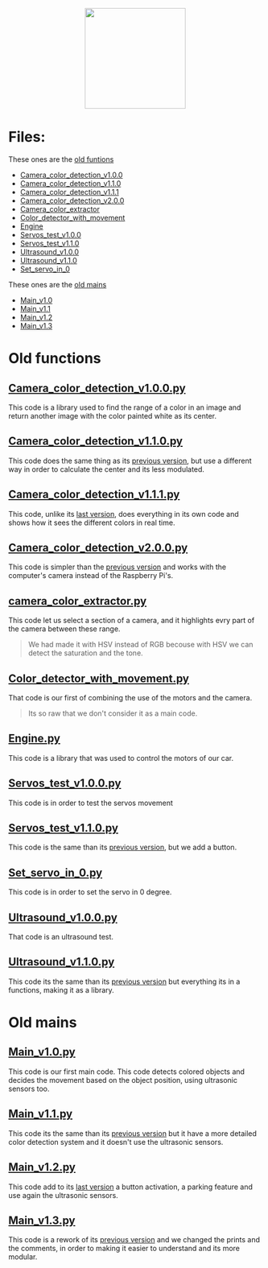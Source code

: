 <p  align="center">
  <img width="200" height="200" Src="https://github.com/Ploirad/WRO-2024-ArduMASTERS/blob/main/Process/MASTERS.jpeg">
</p> 

# Files:
These ones are the [old funtions](#old-functions)
  - [Camera_color_detection_v1.0.0](#camera_color_detection_v100py)
  - [Camera_color_detection_v1.1.0](#camera_color_detection_v110py)
  - [Camera_color_detection_v1.1.1](#camera_color_detection_v111py)
  - [Camera_color_detection_v2.0.0](#camera_color_detection_v200py)
  - [Camera_color_extractor](#camera_color_extractorpy)
  - [Color_detector_with_movement](#color_detector_with_movementpy)
  - [Engine](#enginepy)
  - [Servos_test_v1.0.0](#servos_test_v100py)
  - [Servos_test_v1.1.0](#servos_test_v110py)
  - [Ultrasound_v1.0.0](#ultrasound_v100py)
  - [Ultrasound_v1.1.0](#ultrasound_v110py)
  - [Set_servo_in_0]()

These ones are the [old mains](#old-mains)
  - [Main_v1.0](#main_v10py)
  - [Main_v1.1](#main_v11py)
  - [Main_v1.2](#main_v12py)
  - [Main_v1.3](#main_v13py)


# Old functions

## [Camera_color_detection_v1.0.0.py](https://github.com/Ploirad/WRO-2024-ArduMASTERS/tree/main/Src/diary/camera_color_detection_v1.0.0.py)
This code is a library used to find the range of a color in an image and return another image with the color painted white as its center.

## [Camera_color_detection_v1.1.0.py](https://github.com/Ploirad/WRO-2024-ArduMASTERS/tree/main/Src/diary/camera_color_detection_v1.1.0.py)
This code does the same thing as its [previous version](https://github.com/Ploirad/WRO-2024-ArduMASTERS/tree/main/Src/diary/camera_color_detection_v1.0.0.py), but use a different way in order to calculate the center and its less modulated.

## [Camera_color_detection_v1.1.1.py](https://github.com/Ploirad/WRO-2024-ArduMASTERS/tree/main/Src/diary/camera_color_detection_v1.1.1.py)
This code, unlike its [last version](https://github.com/Ploirad/WRO-2024-ArduMASTERS/tree/main/Src/diary/camera_color_detection_v1.1.0.py), does everything in its own code and shows how it sees the different colors in real time.

## [Camera_color_detection_v2.0.0.py](https://github.com/Ploirad/WRO-2024-ArduMASTERS/tree/main/Src/diary/camera_color_detection_v2.0.0.py)
This code is simpler than the [previous version](https://github.com/Ploirad/WRO-2024-ArduMASTERS/tree/main/Src/diary/camera_color_detection_v1.1.1.py) and works with the computer's camera instead of the Raspberry Pi's.

## [camera_color_extractor.py](https://github.com/Ploirad/WRO-2024-ArduMASTERS/tree/main/Src/diary/camera_color_extractor.py)
This code let us select a section of a camera, and it highlights evry part of the camera between these range.
>We had made it with HSV instead of RGB becouse with HSV we can detect the saturation and the tone.

## [Color_detector_with_movement.py](https://github.com/Ploirad/WRO-2024-ArduMASTERS/tree/main/Src/diary/color_detector_with_movement.py)
That code is our first of combining the use of the motors and the camera.
>Its so raw that we don't consider it as a main code.

## [Engine.py](https://github.com/Ploirad/WRO-2024-ArduMASTERS/tree/main/Src/diary/engine.py)
This code is a library that was used to control the motors of our car.

## [Servos_test_v1.0.0.py](https://github.com/Ploirad/WRO-2024-ArduMASTERS/tree/main/Src/diary/servos_test_v1.0.0.py)
This code is in order to test the servos movement 

## [Servos_test_v1.1.0.py](https://github.com/Ploirad/WRO-2024-ArduMASTERS/tree/main/Src/diary/servos_test_v1.1.0.py)
This code is the same than its [previous version](https://github.com/Ploirad/WRO-2024-ArduMASTERS/tree/main/Src/diary/servos_test_v1.0.0.py), but we add a button.

## [Set_servo_in_0.py](https://github.com/Ploirad/WRO-2024-ArduMASTERS/tree/main/Src/diary/set_servo_in_0.py)
This code is in order to set the servo in 0 degree.

## [Ultrasound_v1.0.0.py](https://github.com/Ploirad/WRO-2024-ArduMASTERS/tree/main/Src/diary/ultrasound_v1.0.0.py)
That code is an ultrasound test.

## [Ultrasound_v1.1.0.py](https://github.com/Ploirad/WRO-2024-ArduMASTERS/tree/main/Src/diary/ultrasound_v1.1.0.py)
This code its the same than its [previous version](https://github.com/Ploirad/WRO-2024-ArduMASTERS/tree/main/Src/diary/ultrasound_v1.0.0.py) but everything its in a functions, making it as a library.

# Old mains 
## [Main_v1.0.py](https://github.com/Ploirad/WRO-2024-ArduMASTERS/blob/main/Src/diary/Mains/main_v1.0.py)
This code is our first main code. This code detects colored objects and decides the movement based on the object position, using ultrasonic sensors too.

## [Main_v1.1.py](https://github.com/Ploirad/WRO-2024-ArduMASTERS/blob/main/Src/diary/Mains/main_v1.1.py)
This code its the same than its [previous version](https://github.com/Ploirad/WRO-2024-ArduMASTERS/blob/main/Src/diary/Mains/main_v1.0.py) but it have a more detailed color detection system and it doesn't use the ultrasonic sensors.

## [Main_v1.2.py](https://github.com/Ploirad/WRO-2024-ArduMASTERS/blob/main/Src/diary/Mains/main_v1.2.py)
This code add to its [last version](https://github.com/Ploirad/WRO-2024-ArduMASTERS/blob/main/Src/diary/Mains/main_v1.1.py) a button activation, a parking feature and use again the ultrasonic sensors.

## [Main_v1.3.py](https://github.com/Ploirad/WRO-2024-ArduMASTERS/blob/main/Src/diary/Mains/main_v1.3.py)
This code is a rework of its [previous version](https://github.com/Ploirad/WRO-2024-ArduMASTERS/blob/main/Src/diary/Mains/main_v1.2.py) and we changed the prints and the comments, in order to making it easier to understand and its more modular.
